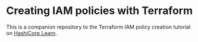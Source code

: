 # Creating IAM policies with Terraform

This is a companion repository to the Terraform IAM policy creation tutorial on [HashiCorp Learn](https://learn.hashicorp.com/tutorials/terraform/aws-iam-policy).
